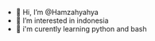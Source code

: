 - 👋 Hi, I’m @Hamzahyahya
- 👀 I’m interested in indonesia
- 🌱 i'm curently learning python and bash

<!---
Hamzahslayer/Hamzahslayer is a ✨ special ✨ repository because its `README.md` (this file) appears on your GitHub profile.
You can click the Preview link to take a look at your changes.
--->
